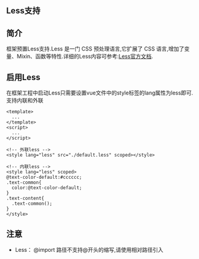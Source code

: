 ## Less支持

## 简介

框架预置Less支持.Less 是一门 CSS 预处理语言,它扩展了 CSS 语言,增加了变量、Mixin、函数等特性.详细的Less内容可参考:[Less官方文档](http://lesscss.org/).

## 启用Less

在框架工程中启动Less只需要设置vue文件中的style标签的lang属性为less即可.支持内联和外联

```plain
<template>
  ...
</template>
<script>
  ...
</script>

<!-- 外联less -->
<style lang="less" src="./default.less" scoped></style>

<!-- 内联less -->
<style lang="less" scoped>
@text-color-default:#cccccc;
.text-common{
  color:@text-color-default;
}
.text-content{
  .text-common();
}
</style>
```

## 注意

- Less： @import 路径不支持@开头的缩写,请使用相对路径引入
